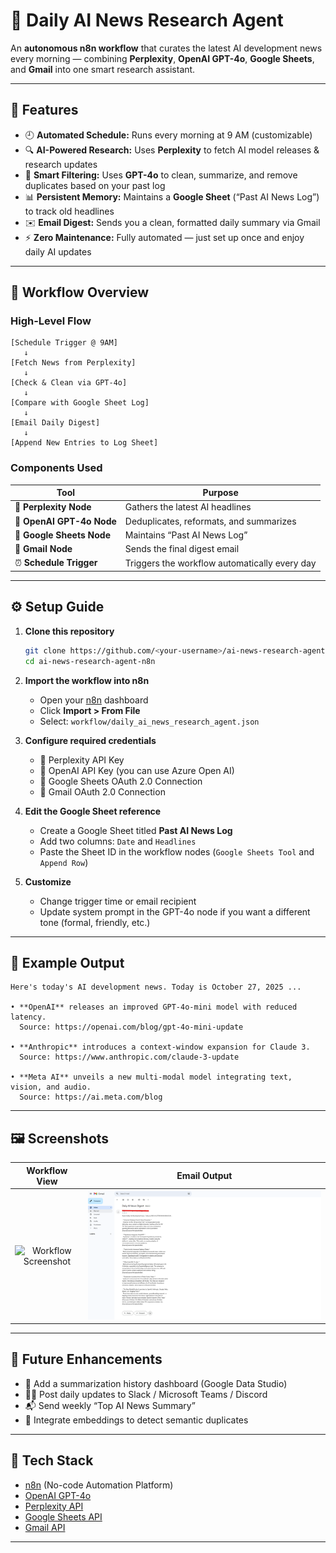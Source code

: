 # 🤖 Daily AI News Research Agent

An **autonomous n8n workflow** that curates the latest AI development news every morning — combining **Perplexity**, **OpenAI GPT-4o**, **Google Sheets**, and **Gmail** into one smart research assistant.

---

## 🌟 Features

- 🕘 **Automated Schedule:** Runs every morning at 9 AM (customizable)  
- 🔍 **AI-Powered Research:** Uses **Perplexity** to fetch AI model releases & research updates  
- 🧠 **Smart Filtering:** Uses **GPT-4o** to clean, summarize, and remove duplicates based on your past log  
- 📊 **Persistent Memory:** Maintains a **Google Sheet** (“Past AI News Log”) to track old headlines  
- ✉️ **Email Digest:** Sends you a clean, formatted daily summary via Gmail  
- ⚡ **Zero Maintenance:** Fully automated — just set up once and enjoy daily AI updates  

---

## 🧩 Workflow Overview

### High-Level Flow
```
[Schedule Trigger @ 9AM]
   ↓
[Fetch News from Perplexity]
   ↓
[Check & Clean via GPT-4o]
   ↓
[Compare with Google Sheet Log]
   ↓
[Email Daily Digest]
   ↓
[Append New Entries to Log Sheet]
```

### Components Used

| Tool | Purpose |
|------|----------|
| 🧠 **Perplexity Node** | Gathers the latest AI headlines |
| 💬 **OpenAI GPT-4o Node** | Deduplicates, reformats, and summarizes |
| 📄 **Google Sheets Node** | Maintains “Past AI News Log” |
| 📧 **Gmail Node** | Sends the final digest email |
| ⏰ **Schedule Trigger** | Triggers the workflow automatically every day |

---

## ⚙️ Setup Guide

1. **Clone this repository**
   ```bash
   git clone https://github.com/<your-username>/ai-news-research-agent-n8n.git
   cd ai-news-research-agent-n8n
   ```

2. **Import the workflow into n8n**
   - Open your [n8n](https://n8n.io/) dashboard  
   - Click **Import > From File**  
   - Select: `workflow/daily_ai_news_research_agent.json`

3. **Configure required credentials**
   - 🧠 Perplexity API Key  
   - 💬 OpenAI API Key (you can use Azure Open AI)  
   - 📄 Google Sheets OAuth 2.0 Connection  
   - 📧 Gmail OAuth 2.0 Connection  

4. **Edit the Google Sheet reference**
   - Create a Google Sheet titled **Past AI News Log**  
   - Add two columns: `Date` and `Headlines`  
   - Paste the Sheet ID in the workflow nodes (`Google Sheets Tool` and `Append Row`)  

5. **Customize**
   - Change trigger time or email recipient  
   - Update system prompt in the GPT-4o node if you want a different tone (formal, friendly, etc.)  

---

## 🧠 Example Output
```
Here's today's AI development news. Today is October 27, 2025 ...

• **OpenAI** releases an improved GPT-4o-mini model with reduced latency.  
  Source: https://openai.com/blog/gpt-4o-mini-update

• **Anthropic** introduces a context-window expansion for Claude 3.  
  Source: https://www.anthropic.com/claude-3-update

• **Meta AI** unveils a new multi-modal model integrating text, vision, and audio.  
  Source: https://ai.meta.com/blog
```

---

## 🖼️ Screenshots

| Workflow View | Email Output |
|:--------------:|:-------------:|
| ![Workflow Screenshot](./screenshots/n8n_workflow_ui.png) | ![Sample Output](./docs/preview_output.png) |

---

## 🧭 Future Enhancements

- 🧾 Add a summarization history dashboard (Google Data Studio)  
- 🧑‍💼 Post daily updates to Slack / Microsoft Teams / Discord  
- 📬 Send weekly “Top AI News Summary”  
- 🧠 Integrate embeddings to detect semantic duplicates  

---

## 🧰 Tech Stack

- [n8n](https://n8n.io/) (No-code Automation Platform)  
- [OpenAI GPT-4o](https://platform.openai.com/docs/)  
- [Perplexity API](https://docs.perplexity.ai/)  
- [Google Sheets API](https://developers.google.com/sheets)  
- [Gmail API](https://developers.google.com/gmail)

---

